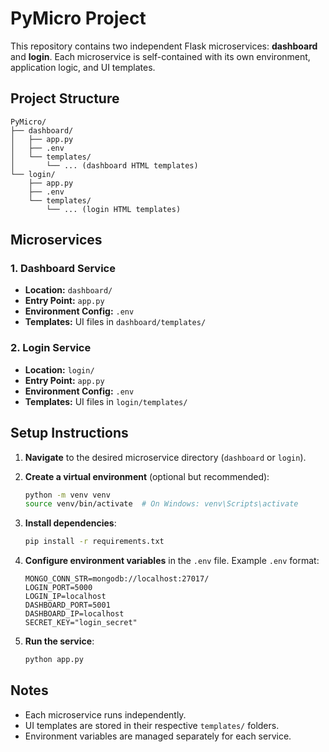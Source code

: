 # PyMicro Project

This repository contains two independent Flask microservices: **dashboard** and **login**. Each microservice is self-contained with its own environment, application logic, and UI templates.

## Project Structure

```
PyMicro/
├── dashboard/
│   ├── app.py
│   ├── .env
│   └── templates/
│       └── ... (dashboard HTML templates)
└── login/
	├── app.py
	├── .env
	└── templates/
		└── ... (login HTML templates)
```

## Microservices

### 1. Dashboard Service

- **Location:** `dashboard/`
- **Entry Point:** `app.py`
- **Environment Config:** `.env`
- **Templates:** UI files in `dashboard/templates/`

### 2. Login Service

- **Location:** `login/`
- **Entry Point:** `app.py`
- **Environment Config:** `.env`
- **Templates:** UI files in `login/templates/`

## Setup Instructions

1. **Navigate** to the desired microservice directory (`dashboard` or `login`).
2. **Create a virtual environment** (optional but recommended):

   ```bash
   python -m venv venv
   source venv/bin/activate  # On Windows: venv\Scripts\activate
   ```

3. **Install dependencies**:

   ```bash
   pip install -r requirements.txt
   ```

4. **Configure environment variables** in the `.env` file.
   Example `.env` format:

   ```env
   MONGO_CONN_STR=mongodb://localhost:27017/
   LOGIN_PORT=5000
   LOGIN_IP=localhost
   DASHBOARD_PORT=5001
   DASHBOARD_IP=localhost
   SECRET_KEY="login_secret"
   ```

5. **Run the service**:

   ```bash
   python app.py
   ```

## Notes

- Each microservice runs independently.
- UI templates are stored in their respective `templates/` folders.
- Environment variables are managed separately for each service.
